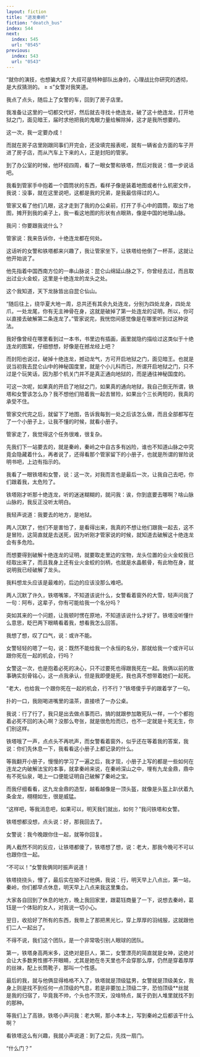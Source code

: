 ```yaml
---
layout: fiction
title: "进发秦岭"
fiction: "deatch_bus"
index: 544
next:
  index: 545
  url: "0545"
previous:
  index: 543
  url: "0543"
---
```

“就你的演技，也想骗大叔？大叔可是特种部队出身的，心理战比你研究的透彻，是大叔猜测的。 ≥ ≤”女警对我笑道。

我点了点头，随后上了女警的车，回到了房子店里。

我准备让这里的一切都交代好，然后就去寻找十绝连龙，破了这十绝连龙，打开地狱之门，面见暗王，届时求他把我的鬼眼力量给解除掉，这才是我所想要的。

这一次，我一定要办成！

而就在房子店里刚跟同事们开完会，还没填完报表呢，就有一辆省会方面的车子开进了房子店，而从汽车上下来的人，正是封阳的管家。

到了办公室的时候，他环视四周，看了一眼女警和铁塔，然后对我说：借一步说话吧。

我看到管家手中抱着一个圆筒状的东西，看样子像是装着地图或者什么机密文件，我说：没事，就在这里说吧，这都是我的兄弟，是我最信得过的人。

管家又看了他们几眼，这才走到了我的办公桌前，打开了手心中的圆筒，取出了地图，摊开到我的桌子上，我一看这地图的形状有点眼熟，像是中国的地理山脉。

我问：你要跟我说什么？

管家说：我来告诉你，十绝连龙都在何处。

这话听的女警和铁塔都来兴趣了，我让管家坐下，让铁塔给他倒了一杯茶，这就让他开始说了。

他先指着中国西南方位的一串山脉说：昆仑山绵延山脉之下，你曾经去过，而且取出过业火金蛟，这里是十绝连龙的龙头之处。

这个我知道，天下龙脉皆出自昆仑仙山。

“随后往上，绕华夏大地一周，总共还有其余九处连龙，分别为四处龙身，四处龙爪，一处龙尾，你有无主神骨在身，这就是破掉了第一处连龙的证明，所以，你可以直接去破解第二条连龙了。”管家说完，我恍惚间感觉像是在哪里听到过这种说法。

我好像曾经在哪里看到过一本书，书里边有插画，画里就隐约描绘过这类似于十绝连龙的图案，仔细想想，好像是在撼龙经上吧？

而封阳也说过，破掉十绝连龙，撼动龙气，方可开启地狱之门，面见暗王。也就是说当初我去昆仑山中的神秘国度里，就是个小儿科而已，所谓开启地狱之门，只不过是个玩笑话，因为那个机关门并不是真正通向地狱的，而是通往神秘国度的。

可这一次呢，如果真的开启了地狱之门，如果真的通向地狱，我自己倒无所谓，铁塔和女警该怎么办？我不想他们陪着我一起去冒险，如果出个三长两短的，我真的承受不住。

管家交代完之后，就留下了地图，告诉我每到一处之后该怎么做，而且全部都写在了一个小册子上，让我不懂的时候，就看小册子。

管家走了，我觉得这个任务很难，很复杂。

先我们下一站要去的，就是秦岭，秦岭之中自古多有凶险，谁也不知道山脉之中究竟会隐藏着什么，再者说了，还得看那个管家留下的小册子，也就是所谓的冒险说明书吧，上边有指示的。

我看了一眼铁塔和女警，说：这一次，对我而言也是最后一次，让我自己去吧，你们跟着我，太危险了。

铁塔刚才听那十绝连龙，听的迷迷糊糊的，就问我：诶，你到底要去哪啊？啥山脉山脉的，我反正没听太明白。

我轻声说道：我要去的地方，是地狱。

两人沉默了，他们不是害怕了，是看得出来，我真的不想让他们跟我一起去，这不是冒险，这简直就是去送死，因为听刚才管家说的时候，就知道去破解这十绝连龙会有多危险。

而想要得到破解十绝连龙的证明，就要取走里边的宝物，龙头位置的业火金蛟我已经取出来了，而且我身上还有业火金蛟的剑柄，也就是水晶骸骨，有此物在身，就说明我已经破解了龙头。

我料想龙头应该是最难的，后边的应该没那么难吧。

两人沉默了许久，铁塔嘴笨，不知道该说什么，女警看着窗外的大雪，轻声问我了一句：阿布，这辈子，你有可能给我一个名分吗？

突如其来的一个问题，让我顿时愣在原地，不知道该说什么才好了。铁塔没听懂什么意思，眨巴两下眼睛看着我，想看我怎么回答。

我想了想，叹了口气，说：或许不能。

女警轻轻的嗯了一句，说：既然不能给我一个永恒的名分，那就给我一个或许可以跟你死在一起的机会，行吗？

女警这一次，也是抱着必死的决心，只不过要死也得跟我死在一起。我俩以前的故事确实刻骨铭心，这一点我承认，但是我即便是死，我也真不想带着她们一起死。

“老大，也给我一个跟你死在一起的机会，行不行？”铁塔傻乎乎的跟着学了一句。

扑的一口，我刚喝进嘴里的温茶，直接喷了一办公桌。

我说：行了行了，我只是出去做点事而已，搞的就跟参加敢死队一样，一个个都抱着必死不回的决心啊？没那么夸张，就是很危险而已，也不一定就是十死无生，你们别这样。

铁塔哦了一声，点点头不再吭声，而女警看着窗外，似乎还在等着我的答案，我说：你们先休息一下，我看看这小册子上都记录的什么。

等我翻开小册子，慢慢的学习了一遍之后，我才现，小册子上写的都是一些如何在连龙之内破解法宝的本事，就拿秦岭来说，在秦岭深山之中，埋有九龙金鼎，鼎中有不死仙泉，喝上一口便能证明自己破解了秦岭之宝。

而我仔细看看，这九龙金鼎的造型，越看越像是一顶头盔，就像是头盔上趴伏着九条金龙，栩栩如生，很是威猛。

“这样吧，等我消息吧，如果可以，明天我们就出，如何？”我问铁塔和女警。

铁塔想都没想，点头说：好，那我回去了。

女警说：我今晚跟你住一起，就等你回复。

两人截然不同的反应，让铁塔都傻了，铁塔想了想，说：老大，那我今晚可不可以也跟你住一起。

“不可以！”女警我俩同时振声说道！

铁塔挠挠头，懵了，最后实在拗不过他俩，我说：行，明天早上八点出，第一站，秦岭，你们都早点休息，明天早上八点来我这里集合。

大家各自回到了休息的地方，晚上我回家里，跟葛钰商量了一下，说想去秦岭，葛钰是一个体贴的女人，对我说一切小心。

翌日，收拾好了所有的东西，我带上了那把黑光匕，穿上厚厚的羽绒服，这就跟他们二人一起出了。

不得不说，我们这个团队，是一个非常吸引别人眼球的团队。

第一，铁塔身高两米多，这绝对是巨人，第二，女警漂亮的简直就是女神，这绝对会让大多数男性挪不开眼睛，尤其是她在冬天里也不会穿那么厚，仍然是穿着厚厚的丝袜，配上长筒靴子，那叫一个性感。

最后的我，就与他俩显得格格不入了，铁塔就是顶级猛男，女警就是顶级美女，我身上则是找不到任何一点顶级的气息，若是非要加上顶级二字，恐怕顶级**丝就是我的归宿了，毕竟我不帅，个头也不顶天，没啥特点，属于扔到人堆里就找不到的那种。

等我们上了高铁，铁塔小声问我：老大啊，那小本本上，写到秦岭之后都该干什么啊？

看铁塔这么有兴趣，我就小声说道：到了之后，先找一扇门。

“什么门？”